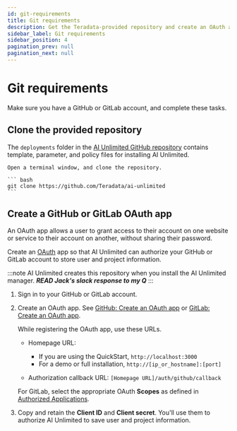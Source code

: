 ```yaml
---
id: git-requirements
title: Git requirements
description: Get the Teradata-provided repository and create an OAuth app.
sidebar_label: Git requirements
sidebar_position: 4
pagination_prev: null
pagination_next: null
---
```


# Git requirements

Make sure you have a GitHub or GitLab account, and complete these tasks.


## Clone the provided repository

The `deployments` folder in the [AI Unlimited GitHub repository](https://github.com/Teradata/ai-unlimited) contains template, parameter, and policy files for installing AI Unlimited.

	Open a terminal window, and clone the repository.

    ``` bash
    git clone https://github.com/Teradata/ai-unlimited
    ```


## Create a GitHub or GitLab OAuth app

An OAuth app allows a user to grant access to their account on one website or service to their account on another, without sharing their password.

Create an [OAuth](https://oauth.net/2/) app so that AI Unlimited can authorize your GitHub or GitLab account to store user and project information. 

:::note
AI Unlimited creates this repository when you install the AI Unlimited manager. ***READ Jack's slack response to my Q***
:::

1. Sign in to your GitHub or GitLab account. 

2. Create an OAuth app. See [GitHub: Create an OAuth app](https://docs.github.com/en/apps/oauth-apps/building-oauth-apps/creating-an-oauth-app) or [GitLab: Create an OAuth app](https://docs.gitlab.com/ee/integration/oauth_provider.html).
  
    While registering the OAuth app, use these URLs.
 
    - Homepage URL: 
	  - If you are using the QuickStart, `http://localhost:3000`
      - For a demo or full installation, `http://[ip_or_hostname]:[port]`
	  
	  
    - Authorization callback URL: `[Homepage URL]/auth/github/callback`
    
    For GitLab, select the appropriate OAuth **Scopes** as defined in [Authorized Applications](https://docs.gitlab.com/ee/integration/oauth_provider.html#view-all-authorized-applications).

3.	Copy and retain the **Client ID** and **Client secret**. You'll use them to authorize AI Unlimited to save user and project information.
